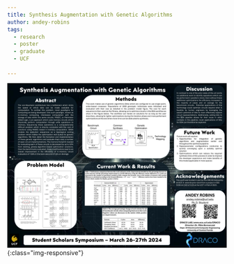 ```yaml
---
title: Synthesis Augmentation with Genetic Algorithms
author: andey-robins
tags:
  - research
  - poster
  - graduate
  - UCF

---
```



![SAGA](/images/assets/2024/2024-SSS-SAGA.jpg){:class="img-responsive"}
